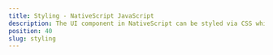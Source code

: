 ```yaml
---
title: Styling - NativeScript JavaScript
description: The UI component in NativeScript can be styled via CSS while using classes, selectors and IDs. The examples cover the scenarios for setting CSS via code-behind. There can be found some basics scenarios like setting up background-colour, color, border-width, border-color,border-radius properties and setting up gradients.
position: 40
slug: styling
---
```

